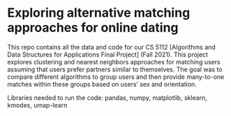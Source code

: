 # Exploring alternative matching approaches for online dating

This repo contains all the data and code for our CS 5112 [Algorithms and Data Structures for Applications Final Project] (Fall 2021). This project explores clustering and nearest neighbors approaches for matching users assuming that users prefer partners similar to themselves. The goal was to compare different algorithms to group users and then provide many-to-one matches within these groups based on users’ sex and orientation.

Libraries needed to run the code: pandas, numpy, matplotlib, sklearn, kmodes, umap-learn
